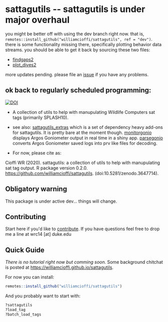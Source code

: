 # sattagutils -- **sattagutils is under major overhaul** 
you might be better off with using the dev branch right now. that is, `remotes::install_github("williamcioffi/sattagutils", ref = "dev")`. there is some functionality missing there, specifically plotting behavior data streams. you should be able to get it back by sourcing these two files:

- [findgaps2](https://github.com/williamcioffi/zc_sync/blob/main/01_helper_functions/findgaps.r)
- [plot_dives2](https://github.com/williamcioffi/zc_sync/blob/main/01_helper_functions/plot_dives.r)

more updates pending. please file an [issue](github.com/williamcioffi/sattagutils/issues) if you have any problems.

## ok back to regularly scheduled programming:

[![DOI](https://zenodo.org/badge/153984008.svg)](https://zenodo.org/badge/latestdoi/153984008)

* A collection of utils to help with manupulating Wildlife Computers sat tags (primarily SPLASH10).

* see also: [sattagutils_extras](https://github.com/williamcioffi/sattagutils_extras) which is a set of dependency heavy add-ons for sattagutils. It is pretty bare at the moment though. [monitorgonio](https://github.com/williamcioffi/monitorgonio) displays Argos Goniometer output in real time in a shiny app. [parsegonio](https://github.com/williamcioffi/parsegonio) converts Argos Goniometer saved logs into prv like files for decoding.

* For now, please cite as:

Cioffi WR (2020). sattagutils: a collection of utils to help with manupulating sat tag output. R package version 0.2.0. https://github.com/williamcioffi/sattagutils. (doi:10.5281/zenodo.3647714).

## Obligatory warning
This package is under active dev... things will change.

## Contributing

Start here if you'd like to [contribute](CONTRIBUTING.md). If you have questions feel free to drop me a line at wrc14 [at] duke.edu

## Quick Guide
_There is no tutorial right now but comming soon._ Some background chitchat is posted at https://williamcioffi.github.io/sattagutils.

For now you can install:
```r
remotes::install_github("williamcioffi/sattagutils")
```

And you probably want to start with:
```r
?sattagutils
?load_tag
?batch_load_tags
```
